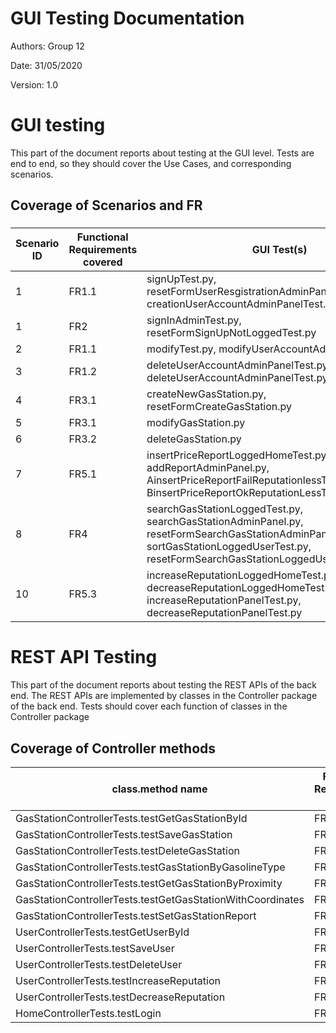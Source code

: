 # GUI  Testing Documentation

Authors: Group 12

Date: 31/05/2020

Version: 1.0

# GUI testing

This part of the document reports about testing at the GUI level. Tests are end to end, so they should cover the Use Cases, and corresponding scenarios.

## Coverage of Scenarios and FR

###

| Scenario ID | Functional Requirements covered | GUI Test(s) |
| ----------- | ------------------------------- | ----------- |
| 1           | FR1.1                             | signUpTest.py, resetFormUserResgistrationAdminPanel.py, creationUserAccountAdminPanelTest.py            |
| 1           | FR2                               | signInAdminTest.py, resetFormSignUpNotLoggedTest.py           |
| 2           | FR1.1                             | modifyTest.py, modifyUserAccountAdminPanelTest.py           |
| 3           | FR1.2                             | deleteUserAccountAdminPanelTest.py, deleteUserAccountAdminPanelTest.py            |
| 4           | FR3.1                             | createNewGasStation.py, resetFormCreateGasStation.py            |
| 5           | FR3.1                             | modifyGasStation.py            |
| 6           | FR3.2                             | deleteGasStation.py            |
| 7           | FR5.1                             | insertPriceReportLoggedHomeTest.py, addReportAdminPanel.py, AinsertPriceReportFailReputationlessTimestampLess.py, BinsertPriceReportOkReputationLessTimestampHigh.py       |
| 8           | FR4                               | searchGasStationLoggedTest.py, searchGasStationAdminPanel.py, resetFormSearchGasStationAdminPanel.py, sortGasStationLoggedUserTest.py, resetFormSearchGasStationLoggedUserTest.py            |
| 10          | FR5.3                             | increaseReputationLoggedHomeTest.py, decreaseReputationLoggedHomeTest.py, increaseReputationPanelTest.py, decreaseReputationPanelTest.py            |

# REST  API  Testing

This part of the document reports about testing the REST APIs of the back end. The REST APIs are implemented by classes in the Controller package of the back end.
Tests should cover each function of classes in the Controller package

## Coverage of Controller methods

| class.method name | Functional Requirements covered |REST  API Test(s) |
| ----------- | ------------------------------- | ----------- |
| GasStationControllerTests.testGetGasStationById           | FR4         | getGasStationById           |
| GasStationControllerTests.testSaveGasStation              | FR3.1       | saveGasStation              |
| GasStationControllerTests.testDeleteGasStation            | FR3.2       | deleteGasStation            |
| GasStationControllerTests.testGasStationByGasolineType    | FR4.5       | getGasStationByGasolineType |
| GasStationControllerTests.testGetGasStationByProximity    | FR4         | getGasStationByProximity    |
| GasStationControllerTests.testGetGasStationWithCoordinates| FR4         | getGasStationWithCoordinates|
| GasStationControllerTests.testSetGasStationReport         | FR5.1       | setGasStationReport         |
| UserControllerTests.testGetUserById                       | FR1.4       | getUserById                 |
| UserControllerTests.testSaveUser                          | FR1.1       | saveUser                    |
| UserControllerTests.testDeleteUser                        | FR1.2       | deleteUser                  |
| UserControllerTests.testIncreaseReputation                | FR5.3       | increaseReputation          |
| UserControllerTests.testDecreaseReputation                | FR5.3       | decreaseReputation          |
| HomeControllerTests.testLogin                             | FR2         | login                       |
